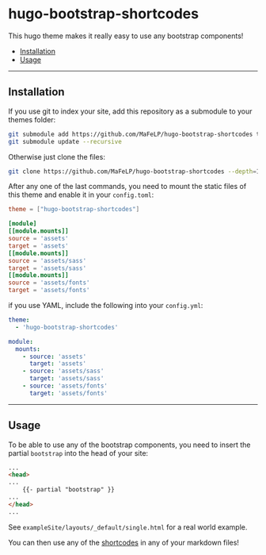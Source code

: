 # hugo-bootstrap-shortcodes

This hugo theme makes it really easy to use any bootstrap components!

- [Installation](#installation)
- [Usage](#usage)

---

## Installation
If you use git to index your site, add this repository as a submodule to your
themes folder:

```bash
git submodule add https://github.com/MaFeLP/hugo-bootstrap-shortcodes themes/hugo-bootstrap-shortcodes
git submodule update --recursive
```

Otherwise just clone the files:

```bash
git clone https://github.com/MaFeLP/hugo-bootstrap-shortcodes --depth=1 --recursive themes/hugo-bootstrap-shortcodes
```

After any one of the last commands, you need to mount the static files of this
theme and enable it in your `config.toml`:

```toml
theme = ["hugo-bootstrap-shortcodes"]

[module]
[[module.mounts]]
source = 'assets'
target = 'assets'
[[module.mounts]]
source = 'assets/sass'
target = 'assets/sass'
[[module.mounts]]
source = 'assets/fonts'
target = 'assets/fonts'
```

if you use YAML, include the following into your `config.yml`:

```yaml
theme:
  - 'hugo-bootstrap-shortcodes'

module:
  mounts:
    - source: 'assets'
      target: 'assets'
    - source: 'assets/sass'
      target: 'assets/sass'
    - source: 'assets/fonts'
      target: 'assets/fonts'
```

---

## Usage
To be able to use any of the bootstrap components, you need to insert the
partial `bootstrap` into the head of your site:

```markdown
...
<head>
...
    {{- partial "bootstrap" }}
...
</head>
...
```

See `exampleSite/layouts/_default/single.html` for a real world example.

You can then use any of the [shortcodes](./shortcodes/) in any
of your markdown files!
